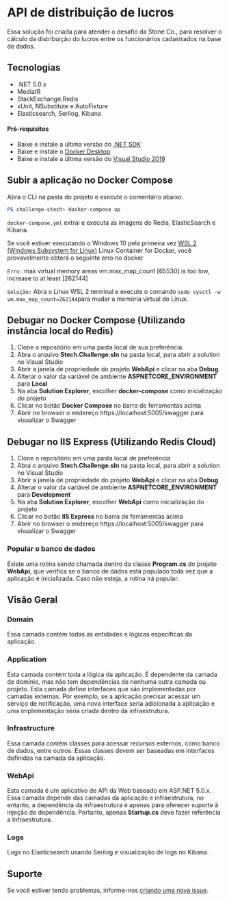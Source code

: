 ﻿ # API de distribuição de lucros

Essa solução foi criada para atender o desafio da Stone Co., para resolver o cálculo da distribuição do lucros entre os funcionários cadastrados na base de dados.


## Tecnologias

* .NET 5.0.x
* MediatR
* StackExchange.Redis
* xUnit, NSubstitute e AutoFixture
* Elasticsearch, Serilog, Kibana


#### Pré-requisitos

* Baixe e instale a última versão do [.NET SDK](https://dotnet.microsoft.com/download)
* Baixe e instale o [Docker Desktop](https://www.docker.com/products/docker-desktop)
* Baixe e instale a última versão do [Visual Studio 2019](https://visualstudio.microsoft.com/pt-br/downloads)


## Subir a aplicação no Docker Compose

Abra o CLI na pasta do projeto e execute o comentário abaixo. 

```powershell
PS challenge-stech> docker-compose up
```
`docker-compose.yml` extrai e executa as imagens do Redis, ElasticSearch e Kibana.

Se você estiver executando o Windows 10 pela primeira vez [WSL 2 (Windows Subsystem for Linux)](https://docs.microsoft.com/en-us/windows/wsl/install-win10) Linux Container for Docker, você provavelmente obterá o seguinte erro no docker

`Erro:` max virtual memory areas vm.max_map_count [65530] is too low, increase to at least [262144]

`Solução:` Abra o Linux WSL 2 terminal e execute o comando `sudo sysctl -w vm.max_map_count=262144`para mudar a memória virtual do Linux.


## Debugar no Docker Compose (Utilizando instância local do Redis)

1. Clone o repositório em uma pasta local de sua preferência
2. Abra o arquivo **Stech.Challenge.sln** na pasta local, para abrir a solution no Visual Studio
3. Abrir a janela de propriedade do projeto **WebApi** e clicar na aba **Debug**
4. Alterar o valor da variável de ambiente **ASPNETCORE_ENVIRONMENT** para **Local**
5. Na aba **Solution Explorer**, escolher **docker-compose** como inicialização do projeto
6. Clicar no botão **Docker Compose** no barra de ferramentas acima
7. Abrir no browser o endereço https://localhost:5005/swagger para visualizar o Swagger


## Debugar no IIS Express (Utilizando Redis Cloud)

1. Clone o repositório em uma pasta local de preferência
2. Abra o arquivo **Stech.Challenge.sln** na pasta local, para abrir a solution no Visual Studio
3. Abrir a janela de propriedade do projeto **WebApi** e clicar na aba **Debug**
4. Alterar o valor da variável de ambiente **ASPNETCORE_ENVIRONMENT** para **Development**
5. Na aba **Solution Explorer**, escolher **WebApi** como inicialização do projeto
6. Clicar no botão **IIS Express** no barra de ferramentas acima
7. Abrir no browser o endereço https://localhost:5005/swagger para visualizar o Swagger


### Popular o banco de dados

Existe uma rotina sendo chamada dentro da classe **Program.cs** do projeto **WebApi**, que verifica se o banco de dados está populado toda vez que a aplicação é inicializada. Caso não esteja, a rotina irá popular. 


## Visão Geral

### Domain

Essa camada contém todas as entidades e lógicas específicas da aplicação.

### Application

Esta camada contém toda a lógica da aplicação. É dependente da camada de domínio, mas não tem dependências de nenhuma outra camada ou projeto. Esta camada define interfaces que são implementadas por camadas externas. Por exemplo, se a aplicação precisar acessar um serviço de notificação, uma nova interface seria adicionada a aplicação e uma implementação seria criada dentro da infraestrutura.

### Infrastructure

Essa camada contém classes para acessar recursos externos, como banco de dados, entre outros. Essas classes devem ser baseadas em interfaces definidas na camada da aplicação.

### WebApi

Esta camada é um aplicativo de API da Web baseado em ASP.NET 5.0.x. Essa camada depende das camadas da aplicação e infraestrutura, no entanto, a dependência da infraestrutura é apenas para oferecer suporte à injeção de dependência. Portanto, apenas **Startup.cs** deve fazer referência a Infraestrutura.


### Logs

Logs no Elasticsearch usando Serilog e visualização de logs no Kibana.


## Suporte

Se você estiver tendo problemas, informe-nos [criando uma nova issue](https://github.com/andrewbraga/challenge-stech/issues/new).

